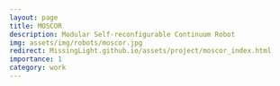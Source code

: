 ```yaml
---
layout: page
title: MOSCOR
description: Modular Self-reconfigurable Continuum Robot
img: assets/img/robots/moscor.jpg
redirect: MissingLight.github.io/assets/project/moscor_index.html
importance: 1
category: work
---
```


<!-- <head>
  <meta http-equiv="refresh" content="0; url=moscor_index.html" />
</head>

If you are not redirected, <a href="moscor_index.html">click here</a>. -->